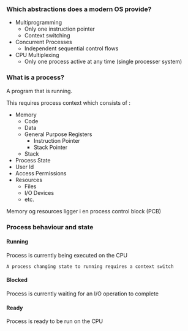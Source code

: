 ### Which abstractions does a modern OS provide?
- Multiprogramming
	- Only one instruction pointer
	- Context switching
- Concurrent Processes
	- Independent sequential control flows
- CPU Multiplexing
	- Only one process active at any time (single processer system)

### What is a process?
A program that is running.

This requires process context which consists of :
- Memory
	- Code
	- Data
	- General Purpose Registers
		- Instruction Pointer
		- Stack Pointer
	- Stack
- Process State
- User Id
- Access Permissions
- Resources
	- Files
	- I/O Devices
	- etc.

Memory og resources ligger i en process control block (PCB)
### Process behaviour and state
#### Running
Process is currently being executed on the CPU

	A process changing state to running requires a context switch

#### Blocked
Process is currently waiting for an I/O operation to complete

#### Ready
Process is ready to be run on the CPU